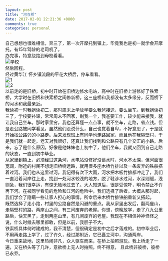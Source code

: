 ```yaml
---
layout: post
title: "河与桥"
date: 2017-02-01 22:21:36 +0800
comments: true
categories: personal
---
```

自己想想也很难相信，奔三了，第一次开摩托到镇上，毕竟我也是初一就学会开摩托，有15年驾龄的老司机了。  
办完事，特意绕路到母校看看。  
![学校](http://r.photo.store.qq.com/psb?/V13NDf2z1KnphA/FLDZgBoQEc9FNoX3KomPV.G9oNIleSli9Z9gvIk7QDw!/r/dFUBAAAAAAAA)  
然后回程。  
经过黄华江 怀乡镇流段的平花大桥后，停车看看。  
![1](http://r.photo.store.qq.com/psb?/V13NDf2z1KnphA/v.Xil2CoDS0iaHt9Vi91KtLmsOQKfIC.UCSTJtKZzQY!/r/dHoBAAAAAAAA)  
![2](http://r.photo.store.qq.com/psb?/V13NDf2z1KnphA/K*VdaIK0ENXkYZ9kU5CHc25RMFUafx*grW11lO*EtEQ!/r/dFYBAAAAAAAA)  
以前走的是旧桥，初中时开始在旧桥边修水电站，高中时在旧桥上游修好了铁索桥，大学时在旧桥和铁索桥之间修新桥。这三座桥和我都没有太多缘分，反而桥下的河水和我最亲近。  
我读初一时我姐读初二，那时周末上学放学要么我爸接送，要么坐车。到我姐读初三了，学校要补课，常常周末不回家，剩我一个，我爸要工作，较少能来接我，就让我自己坐车。那时家里穷，我也还算懂一点点事，就不坐车，走路，省点钱。但是走公路被同学看见，虽然他们没说什么，自己也觉着自卑，不好意思了，于是就开始找公路旁的小路走。后来发现班上有同学也走路回家，而且他在我隔壁村，于是我们就一起走。老天对我很好，还真让我们找到和公路只有几个交汇的小路。后来，忘了是什么原因，好像是他妹妹也上初中了，他们坐车，我就又回到自己走路的状态，一直到初中毕业。  
从家里到镇上，必须经过这条河，水电站没修好没蓄水时，河水不太深，但河面很宽阔，附近的村民不想走旧桥绕远路，就用很多座木桥竹排以及一条废弃的铁船搭着过河。我们也从这里过河。我记得有次下大雨，河水把木板竹排都冲走了，我们一直沿着河岸往上走，找到一处河水较浅的地方，脱了鞋涉水过河，水深则缓，浅则急，我们很幸运，有惊无险地过去了。大人知道后，很是受惊吓，明令禁止不许再下河。在被同学看见的危险和江河的危险中，我们选择了后者。大概从那时起，我们学会了隐瞒一些让家人担心的事情。所幸后来木桥竹排铁船重新又搭起。  
既然选择了走小路，村里的公路自然是闪避的重点。我从家里出发后，翻两座山，走隔壁村的路，两座山之间，有三间废弃的老屋。你想，傍晚放学，走了八九公里路后，快天黑了，走到两座山里，有几间废弃的老屋。我现在不相信神神怪怪之说，什么时候去哪里都敢，但是以前，我胆子不大。  
铁索桥具体何时建成的，我不清楚，但很确定是初中之后才落成的。初中毕业后，不用再走路上学了，过了许久，经过那附近，它已矗立河中，沟通两岸。  
今日重来故地，这里热闹非凡，众人驱车而来，在桥上拍照游玩。我上桥走了一遍，又在桥头等了几许，意欲桥上无人时拍照，终不得意， 且此桥非彼桥，彼桥已永乔。  

